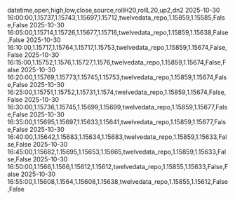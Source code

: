 datetime,open,high,low,close,source,rollH20,rollL20,up2,dn2
2025-10-30 16:00:00,1.15737,1.15743,1.15697,1.15712,twelvedata_repo,1.15859,1.15585,False,False
2025-10-30 16:05:00,1.15714,1.15726,1.15677,1.15716,twelvedata_repo,1.15859,1.15638,False,False
2025-10-30 16:10:00,1.15717,1.15764,1.15717,1.15753,twelvedata_repo,1.15859,1.15674,False,False
2025-10-30 16:15:00,1.15752,1.1576,1.15727,1.1576,twelvedata_repo,1.15859,1.15674,False,False
2025-10-30 16:20:00,1.15769,1.15773,1.15745,1.15753,twelvedata_repo,1.15859,1.15674,False,False
2025-10-30 16:25:00,1.15751,1.15752,1.15731,1.1574,twelvedata_repo,1.15859,1.15674,False,False
2025-10-30 16:30:00,1.15736,1.15745,1.15699,1.15699,twelvedata_repo,1.15859,1.15677,False,False
2025-10-30 16:35:00,1.15695,1.15697,1.15633,1.15641,twelvedata_repo,1.15859,1.15677,False,False
2025-10-30 16:40:00,1.15642,1.15683,1.15634,1.15683,twelvedata_repo,1.15859,1.15633,False,False
2025-10-30 16:45:00,1.15682,1.15695,1.15653,1.15665,twelvedata_repo,1.15859,1.15633,False,False
2025-10-30 16:50:00,1.1566,1.1566,1.15612,1.15612,twelvedata_repo,1.15855,1.15633,False,False
2025-10-30 16:55:00,1.15608,1.1564,1.15608,1.15638,twelvedata_repo,1.15855,1.15612,False,False
